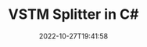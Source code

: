 ---
############################# Static ############################
layout: "auto-gen-merger"
date: 2022-10-27T19:41:58
draft: false
otherformats: epub html mht mhtml odp ods odt one otp ott pdf pps ppsx ppt pptx rtf

############################# Head ############################
head_title: "Splits VSTM in meerdere bestanden in C#"
head_description: "Splits een enkel VSTM bestand in meerdere bestanden op basis van paginanummers, pagina-intervallen, even of oneven pagina's met behulp van de API voor het samenvoegen van documenten."

############################# Header ############################
title: "VSTM Splitter in C#"
description: "Splits VSTM met een paar regels .NET code."
bg_image: "https://cms.admin.containerize.com/templates/aspose/App_Themes/V3/images/bg/header1.png"
bg_overlay: false
button:
    enable: true
    icon: "fas fa-arrow-down"
    label: "Download gratis proefversie"
    link: "https://downloads.groupdocs.com/merger/net"

############################# SubMenu ############################
submenu:
    enable: true

    left:
        img_alt: "GroupDocs.Merger for .NET"
        image: "https://cms.admin.containerize.com/templates/groupdocs/images/product-logos/90x90-noborder/groupdocs-merger-net.png"
        product: "GroupDocs.Merger"
        platform: ".NET"

    middle:
        button:

            # button loop
            - link: "https://apireference.groupdocs.com/merger/net"
              text: "API-referentie"

            # button loop
            - link: "https://github.com/groupdocs-merger"
              text: "Codevoorbeelden"

            # button loop
            - link: "https://products.groupdocs.app/merger/family"
              text: "Live demo's"

            # button loop
            - link: "https://purchase.groupdocs.com/pricing/merger/net"
              text: "Prijzen"

    right:
        link_download: "https://downloads.groupdocs.com/merger"
        link_learn: "https://docs.groupdocs.com/merger/net"
        link_buy: "https://purchase.groupdocs.com"

############################# About ############################
about:
    enable: true
    title: "Over GroupDocs.Merger for .NET API"
    content: |
        [GroupDocs.Merger for .NET](/nl/merger/net/) bibliotheek biedt een eenvoudige oplossing om veilig samen te voegen en te splitsen tussen een breed scala aan documentformaten, waaronder PDF, Microsoft Office (Word, Excel, PowerPoint, OneNote), OpenDocument, HTML, afbeeldingen en vele andere binnen .NET applicaties. Door slechts een paar regels code toe te voegen, kunt u verschillende documentbewerkingen uitvoeren, zoals verplaatsen, verwijderen, roteren, verwisselen, extraheren of de oriëntatie van pagina's in de documenten wijzigen. De API voor het samenvoegen van documenten ondersteunt ook het bekijken van een voorbeeld van documentpagina's als afbeelding om de documentstructuur, opmaak en inhoud op de pagina te analyseren.
        
        GroupDocs.Merger API is de juiste keuze voor bedrijfsoplossingen die functies voor het splitsen van bestanden nodig hebben. Deze API's worden goed ondersteund op alle belangrijke besturingssystemen en platforms, waaronder .NET Framework, .NET Standard, .NET Core, Mono.

############################# Steps ############################
steps:
    enable: true
    title_left: "Splits VSTM Bestandspagina's in .NET"
    content_left: |
        [GroupDocs.Merger for .NET](/nl/merger/net/) maakt het voor C# ontwikkelaars gemakkelijk om een ​​enkel VSTM bestand in meerdere resulterende bestanden te splitsen door een paar eenvoudige stappen.
        
        * Initialiseer **SplitOptions** met het padformaat van de uitvoerbestanden.
        * Maak een nieuw exemplaar van **Merger** en geef het brondocumentpad door als een constructorparameter.
        * Roep **Split** en geef het object **SplitOptions** door om de resulterende documenten op te slaan.

    title_right: "systeem vereisten"
    content_right: |
        GroupDocs.Merger for .NET API's worden ondersteund op alle belangrijke platforms en besturingssystemen. Voordat u de onderstaande code uitvoert, moet u ervoor zorgen dat de volgende vereisten op uw systeem zijn geïnstalleerd.

        * Besturingssystemen: Microsoft Windows, Linux, MacOS
        * Ontwikkelomgevingen: Visual Studio, Xamarin, MonoDevelop
        * Kaders: .NET Framework, .NET Standard, .NET Core, Mono
        * Download de nieuwste versie van GroupDocs.Merger for .NET van [NuGet](https://www.nuget.org/packages/groupdocs.merger)
         
    code: |
     {{% merger/additional-styles %}}
     {{< merger/code-merger title="Hoe VSTM bestanden te splitsen met behulp van C# voorbeeldcode">}}

        ```csharp    
        // Splits VSTM bestand met behulp van GroupDocs.Merger API
        string filePath = "input.vstm";
        string filePathOut = "output.vstm";

        // Initialiseer SplitOptions-klasse met padindeling voor uitvoerbestanden
        SplitOptions splitOptions = new SplitOptions(filePathOut, new int[] { 3, 6, 8 });

        // Instantie van fusie met invoer VSTM document
        using (Merger merger = new Merger(filePath))
          {
            // Roep de Split-methode aan en geef het SplitOptions-object door om de resulterende documenten op te slaan
            merger.Split(splitOptions);
          }
        ```
     {{< /merger/code-merger >}}

############################# Demos ############################
demos:
    enable: true
    title: "Live demo's - VSTM bestand online splitsen"
    content: |
       Splits VSTM bestand nu direct door naar de website [GroupDocs.Merger Live Demos](https://products.groupdocs.app/splitter/vstm) te gaan.
       De live demo heeft de volgende voordelen.
        
############################# About Formats ############################
about_formats:
    enable: true

############################# More Formats ############################
more_formats:
    enable: true
    title: "Bestand met andere indelingen splitsen"
    content: |
        .NET documenteert API voor fusie en splitsing voor bestandsindelingen en afbeeldingen. Splits enkele van de populaire bestandsindelingen zoals hieronder vermeld.

############################# Back to top ###############################
back_to_top:
    enable: true
---